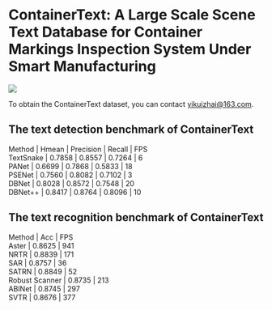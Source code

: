 # ContainerText: A Large Scale Scene Text Database for Container Markings Inspection System Under Smart Manufacturing
![](/figure1.jpeg)

To obtain the ContainerText dataset, you can contact yikuizhai@163.com.

## The text detection benchmark of ContainerText 
Method    | Hmean  | Precision | Recall | FPS  
TextSnake | 0.7858 | 0.8557    | 0.7264 | 6  
PANet     | 0.6699 | 0.7868    | 0.5833 | 18  
PSENet    | 0.7560 | 0.8082    | 0.7102 | 3  
DBNet     | 0.8028 | 0.8572    | 0.7548 | 20  
DBNet++   | 0.8417 | 0.8764    | 0.8096 | 10  


## The text recognition benchmark of ContainerText 
Method         | Acc    | FPS  
Aster          | 0.8625 | 941  
NRTR           | 0.8839 | 171  
SAR            | 0.8757 | 36  
SATRN          | 0.8849 | 52  
Robust Scanner | 0.8735 | 213  
ABINet         | 0.8745 | 297  
SVTR           | 0.8676 | 377  
